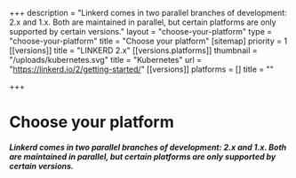+++
description = "Linkerd comes in two parallel branches of development: 2.x and 1.x. Both are maintained in parallel, but certain platforms are only supported by certain versions."
layout = "choose-your-platform"
type = "choose-your-platform"
title = "Choose your platform"
[sitemap]
priority = 1
[[versions]]
title = "LINKERD 2.x"
[[versions.platforms]]
thumbnail = "/uploads/kubernetes.svg"
title = "Kubernetes"
url = "https://linkerd.io/2/getting-started/"
[[versions]]
platforms = []
title = ""

+++
# Choose your platform

##### Linkerd comes in two parallel branches of development: 2.x and 1.x. Both are maintained in parallel, but certain platforms are only supported by certain versions.